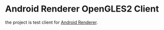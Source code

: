 # Android Renderer OpenGLES2 Client
the project is test client for [Android Renderer](https://github.com/ucreates/android_renderer).
